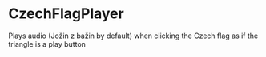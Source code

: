 # CzechFlagPlayer
Plays audio (Jožin z bažin by default) when clicking the Czech flag as if the triangle is a play button
